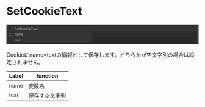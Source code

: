 
# SetCookieText
![SetCookieText](img/SetCookieText.jpg)

Cookieにname=textの情報として保存します。どちらかが空文字列の場合は設定されません。

|  Label |  function  |
| ----   | ---- |
| name | 変数名 |
| text | 保存する文字列 |
